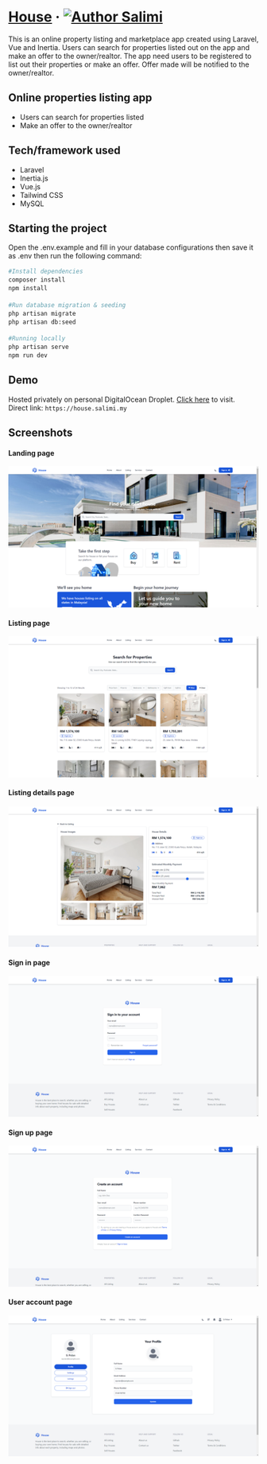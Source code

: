 # [House](https://house.salimi.my) &middot; [![Author Salimi](https://img.shields.io/badge/Author-Salimi-%3C%3E)](https://www.linkedin.com/in/mohamad-salimi/)

This is an online property listing and marketplace app created using Laravel, Vue and Inertia. Users can search for properties listed out on the app and make an offer to the owner/realtor. The app need users to be registered to list out their properties or make an offer. Offer made will be notified to the owner/realtor.

## Online properties listing app

- Users can search for properties listed
- Make an offer to the owner/realtor

## Tech/framework used

- Laravel
- Inertia.js
- Vue.js
- Tailwind CSS
- MySQL

## Starting the project

Open the .env.example and fill in your database configurations then save it as .env then run the following command:

```bash
#Install dependencies
composer install
npm install

#Run database migration & seeding
php artisan migrate
php artisan db:seed

#Running locally
php artisan serve
npm run dev
```

## Demo

Hosted privately on personal DigitalOcean Droplet. [Click here](https://house.salimi.my) to visit.
<br>
Direct link: `https://house.salimi.my`

## Screenshots

#### Landing page

![Landing page](/screenshots/screenshot-1.png)

#### Listing page

![Listing page](/screenshots/screenshot-2.png)

#### Listing details page

![Listing details page](/screenshots/screenshot-3.png)

#### Sign in page

![Sign in page](/screenshots/screenshot-4.png)

#### Sign up page

![Sign up page](/screenshots/screenshot-5.png)

#### User account page

![User account page](/screenshots/screenshot-6.png)
